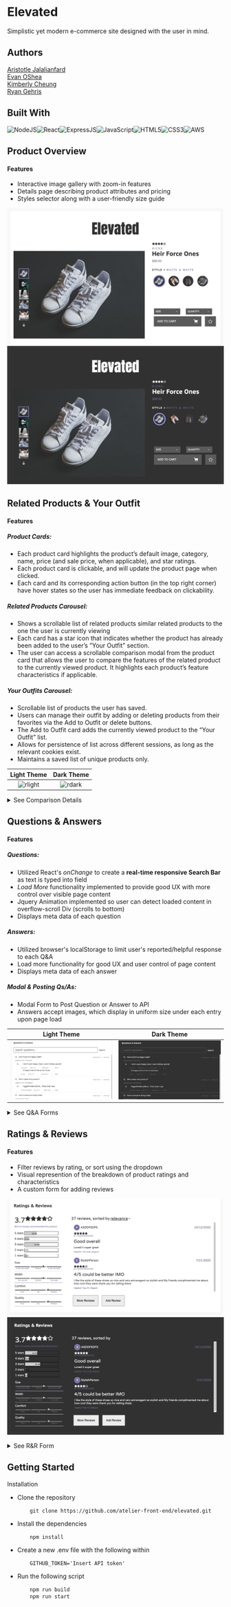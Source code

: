 
# Elevated

Simplistic yet modern e-commerce site designed with the user in mind.

## Authors

[Aristotle Jalalianfard](https://github.com/n0kam1)\
[Evan OShea](https://github.com/evanoshea21)\
[Kimberly Cheung](https://github.com/kimberlywycheung)\
[Ryan Gehris](https://github.com/RyanGehris)

## Built With

![NodeJS](https://img.shields.io/badge/Node.js-43853D?style=for-the-badge&logo=node.js&logoColor=white)![React](https://img.shields.io/badge/React-20232A?style=for-the-badge&logo=react&logoColor=61DAFB)![ExpressJS](https://img.shields.io/badge/Express.js-404D59?style=for-the-badge)![JavaScript](https://img.shields.io/badge/JavaScript-323330?style=for-the-badge&logo=javascript&logoColor=F7DF1E)![HTML5](https://img.shields.io/badge/HTML5-E34F26?style=for-the-badge&logo=html5&logoColor=white)![CSS3](https://img.shields.io/badge/CSS3-1572B6?style=for-the-badge&logo=css3&logoColor=white)![AWS](https://img.shields.io/badge/Amazon_AWS-232F3E?style=for-the-badge&logo=amazon-aws&logoColor=white)

## Product Overview

#### Features

- Interactive image gallery with zoom-in features
- Details page describing product attributes and pricing
- Styles selector along with a user-friendly size guide

![fec-overview-readme](./client/dist/images/OLight.png)
![fec-overview-readme](./client/dist/images/Odark.png)

## Related Products & Your Outfit

#### Features

##### Product Cards:
* Each product card highlights the product’s default image, category, name, price (and sale price, when applicable), and star ratings.
* Each product card is clickable, and will update the product page when clicked.
* Each card and its corresponding action button (in the top right corner) have hover states so the user has immediate feedback on clickability.

##### Related Products Carousel:
* Shows a scrollable list of related products similar related products to the one the user is currently viewing
* Each card has a star icon that indicates whether the product has already been added to the user’s ”Your Outfit” section.
* The user can access a scrollable comparison modal from the product card that allows the user to compare the features of the related product to the currently viewed product. It highlights each product’s feature characteristics if applicable.

##### Your Outfits Carousel:
* Scrollable list of products the user has saved.
* Users can manage their outfit by adding or deleting products from their favorites via the Add to Outfit or delete buttons.
* The Add to Outfit card adds the currently viewed product to the “Your Outfit” list.
* Allows for persistence of list across different sessions, as long as the relevant cookies exist.
* Maintains a saved list of unique products only.

Light Theme             |  Dark Theme
:-------------------------:|:-------------------------:
<img width="1176" alt="rlight" src="https://user-images.githubusercontent.com/37416800/214944738-a343ef15-e5cc-4f4e-99b0-72afd00b0486.png">  |  <img width="1178" alt="rdark" src="https://user-images.githubusercontent.com/37416800/214944746-354772f2-a170-4214-8e42-dc402b4b944a.png">


<details>
    <summary>See Comparison Details</summary>

<img width="1175" alt="rcomparison" src="https://user-images.githubusercontent.com/37416800/214944755-e31d33b3-6662-493d-8cac-7736b0f3cd57.png">


</details>

## Questions & Answers

#### Features

##### Questions:
* Utilized React's _onChange_ to create a **real-time responsive Search Bar** as text is typed into field
* _Load More_ functionality implemented to provide good UX with more control over visible page content
* Jquery Animation implemented so user can detect loaded content in overflow-scroll Div (scrolls to bottom)
* Displays meta data of each question

##### Answers:
* Utilized browser's localStorage to limit user's reported/helpful response to each Q&A
* Load more functionality for good UX and user control of page content
* Displays meta data of each answer

##### Modal & Posting Qs/As:
* Modal Form to Post Question or Answer to API
* Answers accept images, which display in uniform size under each entry upon page load

Light Theme             |  Dark Theme
:-------------------------:|:-------------------------:
![fec-qa-readme](./client/dist/images/QALight.png)  |  ![fec-qa-readme](./client/dist/images/QAdark.png)


<details>
    <summary>See Q&A Forms</summary>
    
![fec-qa-forms-readme](./client/dist/images/QA.gif)

</details>

## Ratings & Reviews

#### Features

- Filter reviews by rating, or sort using the dropdown
- Visual represention of the breakdown of product ratings and characteristics
- A custom form for adding reviews

![fec-rr-readme](./client/dist/images/rrLight.png)
![fec-rr-readme](./client/dist/images/rrdark.png)

<details>
    <summary>See R&R Form</summary>

![fec-rr-form-readme](./client/dist/images/QA.png)

</details>

## Getting Started

Installation

- Clone the repository
  ```
      git clone https://github.com/atelier-front-end/elevated.git
  ```
- Install the dependencies
  ```
      npm install
  ```
- Create a new .env file with the following within

  ```
      GITHUB_TOKEN='Insert API token'
  ```

- Run the following script
  ```
      npm run build
      npm run start
  ```
